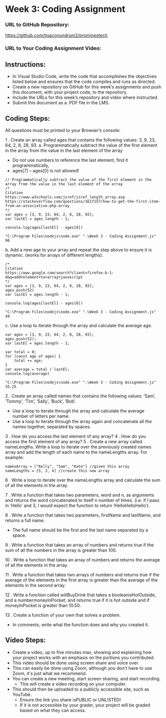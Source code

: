 # Week 3: Coding Assignment
### URL to GitHub Repository:
https://github.com/tisaconundrum2/promineotech

### URL to Your Coding Assignment Video:


## Instructions:
- In Visual Studio Code, write the code that accomplishes the objectives listed below and ensures that the code compiles and runs as directed. 
- Create a new repository on GitHub for this week’s assignments and push this document, with your project code, to the repository.
- Include the URLs for this week’s repository and video where instructed.
- Submit this document as a .PDF file in the LMS.

## Coding Steps:
All questions must be printed to your Browser’s console:

1 . Create an array called ages that contains the following values: 3, 9, 23, 64, 2, 8, 28, 93.
a. Programmatically subtract the value of the first element in the array from the value in the last element of the array
   - Do not use numbers to reference the last element, find it programmatically, 
   - ages[7] – ages[0] is not allowed!
```
// Programmatically subtract the value of the first element in the array from the value in the last element of the array
/*
Citation
https://www.w3schools.com/jsref/jsref_length_array.asp
https://stackoverflow.com/questions/1617157/how-to-get-the-first-item-from-an-associative-php-array
*/
var ages = [3, 9, 23, 64, 2, 8, 28, 93];
var lastEl = ages.length - 1;

console.log(ages[lastEl] - ages[0])
```

```
"C:\Program Files\nodejs\node.exe" ".\Week 3 - Coding Assignment.js"
90
``` 
b. Add a new age to your array and repeat the step above to ensure it is dynamic. (works for arrays of different lengths).

```
/*
Citation
https://www.google.com/search?client=firefox-b-1-d&q=add+element+to+array+javascript
*/
var ages = [3, 9, 23, 64, 2, 8, 28, 93];
ages.push(52)
var lastEl = ages.length - 1;

console.log(ages[lastEl] - ages[0])
```

```
"C:\Program Files\nodejs\node.exe" ".\Week 3 - Coding Assignment.js"
49
```
c. Use a loop to iterate through the array and calculate the average age. 

```
var ages = [3, 9, 23, 64, 2, 8, 28, 93];
ages.push(52);
var lastEl = ages.length - 1;

var total = 0;
for (const age of ages) {
    total += age;
}
var average = total / lastEl;
console.log(average)
```
```
"C:\Program Files\nodejs\node.exe" ".\Week 3 - Coding Assignment.js"
35.25
```

2 . Create an array called names that contains the following values: ‘Sam’, ‘Tommy’, ‘Tim’, ‘Sally’, ‘Buck’, ‘Bob’.
- Use a loop to iterate through the array and calculate the average number of letters per name. 
- Use a loop to iterate through the array again and concatenate all the names together, separated by spaces. 

3 .	How do you access the last element of any array?
4 .	How do you access the first element of any array?
5 .	Create a new array called nameLengths. Write a loop to iterate over the previously created names array and add the length of each name to the nameLengths array.
For example:
```
namesArray = ["Kelly", "Sam", "Kate"] //given this array
nameLengths = [5, 3, 4] //create this new array
```

6 .	Write a loop to iterate over the nameLengths array and calculate the sum of all the elements in the array. 

7 . Write a function that takes two parameters, word and n, as arguments and returns the word concatenated to itself n number of times. (i.e. if I pass in ‘Hello’ and 3, I would expect the function to return ‘HelloHelloHello’).

8 . Write a function that takes two parameters, firstName and lastName, and returns a full name.
- The full name should be the first and the last name separated by a space.

9 . Write a function that takes an array of numbers and returns true if the sum of all the numbers in the array is greater than 100.

10 . Write a function that takes an array of numbers and returns the average of all the elements in the array.

11 . Write a function that takes two arrays of numbers and returns true if the average of the elements in the first array is greater than the average of the elements in the second array.

12 .	Write a function called willBuyDrink that takes a booleanisHotOutside, and a numbermoneyInPocket, and returns true if it is hot outside and if moneyInPocket is greater than 10.50.

13 .	Create a function of your own that solves a problem. 
- In comments, write what the function does and why you created it.


## Video Steps:
- Create a video, up to five minutes max, showing and explaining how your project works with an emphasis on the portions you contributed. 
- This video should be done using screen share and voice over. 
- This can easily be done using Zoom, although you don't have to use Zoom, it's just what we recommend. 
- You can create a new meeting, start screen sharing, and start recording. 
  - This will create a video recording on your computer. 
- This should then be uploaded to a publicly accessible site, such as YouTube. 
  - Ensure the link you share isPUBLIC or UNLISTED!
  - If it is not accessible by your grader, your project will be graded based on what they can access.
